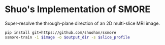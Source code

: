 # Shuo's Implementation of SMORE

Super-resolve the through-plane direction of an 2D multi-slice MRI image.

```bash
pip install git+https://github.com/shuohan/ssmore
ssmore-train -i $image -o $output_dir -s $slice_profile
```
